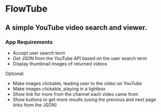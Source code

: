 # FlowTube

## A simple YouTube video search and viewer.

### App Requirements

* Accept user search term
* Get JSON from the YouTube API based on the user search term
* Display thumbnail images of returned videos

Optional:

* Make images clickable, leading user to the video on YouTube
* Make images clickable, playing in a lightbox
* Show link for more from the channel each video came from
* Show buttons to get more results (using the previous and next page links from the JSON)


